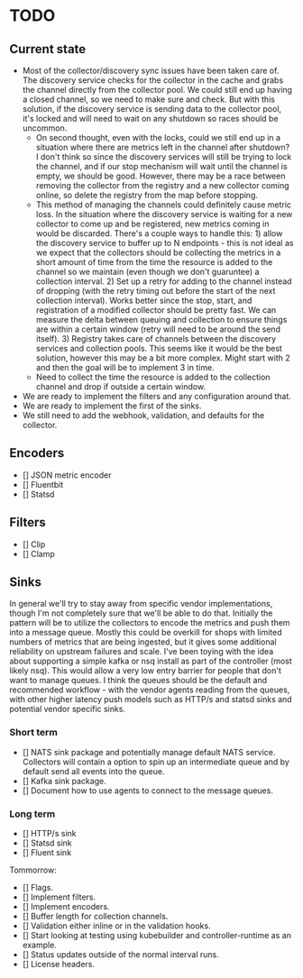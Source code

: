 # TODO

## Current state
* Most of the collector/discovery sync issues have been taken care of.  The discovery service checks for the collector in the cache and grabs the channel directly from the collector pool.  We could still end up having a closed channel, so we need to make sure and check.  But with this solution, if the discovery service is sending data to the collector pool, it's locked and will need to wait on any shutdown so races should be uncommon.
  * On second thought, even with the locks, could we still end up in a situation where there are metrics left in the channel after shutdown?  I don't think so since the discovery services will still be trying to lock the channel, and if our stop mechanism will wait until the channel is empty, we should be good.  However, there may be a race between removing the collector from the registry and a new collector coming online, so delete the registry from the map before stopping.
  * This method of managing the channels could definitely cause metric loss. In the situation where the discovery service is waiting for a new collector to come up and be registered, new metrics coming in would be discarded.  There's a couple ways to handle this: 1) allow the discovery service to buffer up to N endpoints - this is not ideal as we expect that the collectors should be collecting the metrics in a short amount of time from the time the resource is added to the channel so we maintain (even though we don't guaruntee) a collection interval.  2) Set up a retry for adding to the channel instead of dropping (with the retry timing out before the start of the next collection interval).  Works better since the stop, start, and registration of a modified collector should be pretty fast.  We can measure the delta between queuing and collection to ensure things are within a certain window (retry will need to be around the send itself).  3) Registry takes care of channels between the discovery services and collection pools.  This seems like it would be the best solution, however this may be a bit more complex.  Might start with 2 and then the goal will be to implement 3 in time.
  * Need to collect the time the resource is added to the collection channel and drop if outside a certain window.
* We are ready to implement the filters and any configuration around that.
* We are ready to implement the first of the sinks.
* We still need to add the webhook, validation, and defaults for the collector.

## Encoders
* [] JSON metric encoder
* [] Fluentbit
* [] Statsd

## Filters
* [] Clip
* [] Clamp

## Sinks

In general we'll try to stay away from specific vendor implementations, though I'm not completely sure that we'll be able to do that.  Initially the pattern will be to utilize the collectors to encode the metrics and push them into a message queue.  Mostly this could be overkill for shops with limited numbers of metrics that are being ingested, but it gives some additional reliability on upstream failures and scale.  I've been toying with the idea about supporting a simple kafka or nsq install as part of the controller (most likely nsq).  This would allow a very low entry barrier for people that don't want to manage queues.  I think the queues should be the default and recommended workflow - with the vendor agents reading from the queues, with other higher latency push models such as HTTP/s and statsd sinks and potential vendor specific sinks.

### Short term
* [] NATS sink package and potentially manage default NATS service.  Collectors will contain a option to spin up an intermediate queue and by default send all events into the queue.
* [] Kafka sink package.
* [] Document how to use agents to connect to the message queues.

### Long term
* [] HTTP/s sink
* [] Statsd sink
* [] Fluent sink


Tommorrow:
* [] Flags.
* [] Implement filters.
* [] Implement encoders.
* [] Buffer length for collection channels.
* [] Validation either inline or in the validation hooks.
* [] Start looking at testing using kubebuilder and controller-runtime as an example.
* [] Status updates outside of the normal interval runs.
* [] License headers.
